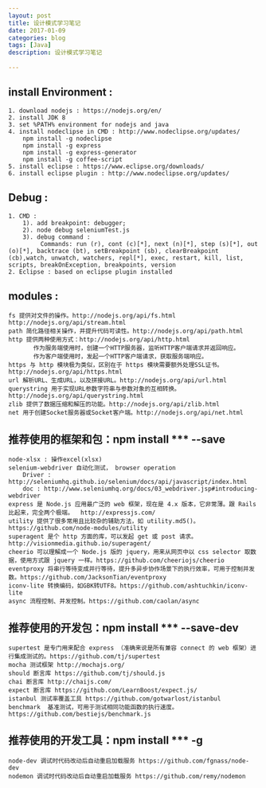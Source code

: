```yaml
---  
layout: post  
title: 设计模式学习笔记  
date: 2017-01-09  
categories: blog  
tags: [Java]  
description: 设计模式学习笔记  
  
---  
```


## install Environment : 
	1. download nodejs : https://nodejs.org/en/
	2. install JDK 8 
	3. set %PATH% environment for nodejs and java
	4. install nodeclipse in CMD : http://www.nodeclipse.org/updates/
		npm install -g nodeclipse
		npm install -g express
		npm install -g express-generator
		npm install -g coffee-script
	5. install eclipse : https://www.eclipse.org/downloads/
	6. install eclipse plugin : http://www.nodeclipse.org/updates/
	
## Debug : 
	1. CMD :
		1). add breakpoint: debugger;
		2). node debug seleniumTest.js
		3). debug command : 
			 Commands: run (r), cont (c)[*], next (n)[*], step (s)[*], out (o)[*], backtrace (bt), setBreakpoint (sb), clearBreakpoint (cb),watch, unwatch, watchers, repl[*], exec, restart, kill, list, scripts, breakOnException, breakpoints, version
	2. Eclipse : based on eclipse plugin installed
	
## modules : 
    fs 提供对文件的操作。http://nodejs.org/api/fs.html    http://nodejs.org/api/stream.html
    path 简化路径相关操作，并提升代码可读性。http://nodejs.org/api/path.html
    http 提供两种使用方式：http://nodejs.org/api/http.html
           作为服务端使用时，创建一个HTTP服务器，监听HTTP客户端请求并返回响应。
           作为客户端使用时，发起一个HTTP客户端请求，获取服务端响应。
    https 与 http 模块极为类似，区别在于 https 模块需要额外处理SSL证书。http://nodejs.org/api/https.html
    url 解析URL、生成URL，以及拼接URL。http://nodejs.org/api/url.html
    querystring 用于实现URL参数字符串与参数对象的互相转换。http://nodejs.org/api/querystring.html
    zlib 提供了数据压缩和解压的功能。http://nodejs.org/api/zlib.html
    net 用于创建Socket服务器或Socket客户端。http://nodejs.org/api/net.html
	
## 推荐使用的框架和包：npm install *** --save
    node-xlsx : 操作excel(xlsx)	 
    selenium-webdriver 自动化测试， browser operation 	
        Driver : http://seleniumhq.github.io/selenium/docs/api/javascript/index.html
        doc : http://www.seleniumhq.org/docs/03_webdriver.jsp#introducing-webdriver
    express 是 Node.js 应用最广泛的 web 框架，现在是 4.x 版本，它非常薄。跟 Rails 比起来，完全两个极端。  http://expressjs.com/
    utility 提供了很多常用且比较杂的辅助方法，如 utility.md5()。 https://github.com/node-modules/utility
    superagent 是个 http 方面的库，可以发起 get 或 post 请求。http://visionmedia.github.io/superagent/
    cheerio 可以理解成一个 Node.js 版的 jquery，用来从网页中以 css selector 取数据，使用方式跟 jquery 一样。https://github.com/cheeriojs/cheerio
    eventproxy 将串行等待变成并行等待，提升多异步协作场景下的执行效率，可用于控制并发数。https://github.com/JacksonTian/eventproxy
    iconv-lite 转换编码，如GBK转UTF8。https://github.com/ashtuchkin/iconv-lite
    async 流程控制、并发控制。https://github.com/caolan/async

## 推荐使用的开发包：npm install *** --save-dev 
    supertest 是专门用来配合 express （准确来说是所有兼容 connect 的 web 框架）进行集成测试的。https://github.com/tj/supertest
    mocha 测试框架 http://mochajs.org/
    should 断言库 https://github.com/tj/should.js
    chai 断言库 http://chaijs.com/
    expect 断言库 https://github.com/LearnBoost/expect.js/
    istanbul 测试率覆盖工具 https://github.com/gotwarlost/istanbul
    benchmark  基准测试，可用于测试相同功能函数的执行速度。 https://github.com/bestiejs/benchmark.js

## 推荐使用的开发工具：npm install *** -g
    node-dev 调试时代码改动后自动重启加载服务 https://github.com/fgnass/node-dev
    nodemon 调试时代码改动后自动重启加载服务 https://github.com/remy/nodemon
